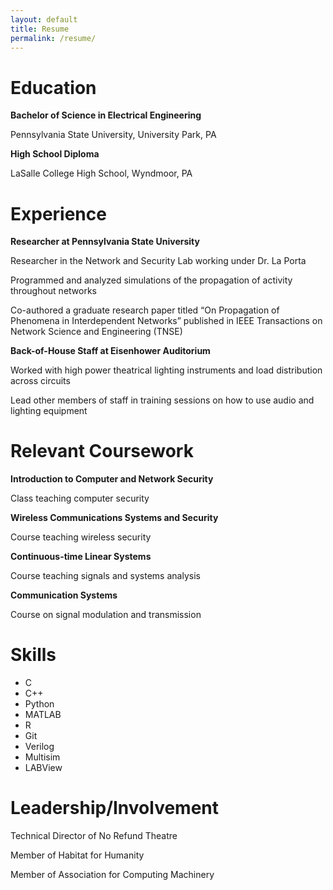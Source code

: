 ```yaml
---
layout: default
title: Resume
permalink: /resume/
---
```



# Education

**Bachelor of Science in Electrical Engineering**

Pennsylvania State University, University Park, PA

**High School Diploma**

LaSalle College High School, Wyndmoor, PA

# Experience

**Researcher at Pennsylvania State University**

Researcher in the Network and Security Lab working under Dr. La Porta

Programmed and analyzed simulations of the propagation of activity throughout networks

Co-authored a graduate research paper titled “On Propagation of Phenomena in Interdependent Networks” published in IEEE Transactions on Network Science and Engineering (TNSE)

**Back-of-House Staff at Eisenhower Auditorium**

Worked with high power theatrical lighting instruments and load distribution across circuits

Lead other members of staff in training sessions on how to use audio and lighting equipment

# Relevant Coursework

**Introduction to Computer and Network Security**

Class teaching computer security

**Wireless Communications Systems and Security**

Course teaching wireless security

**Continuous-time Linear Systems**

Course teaching signals and systems analysis

**Communication Systems**

Course on signal modulation and transmission

# Skills

- C
- C++
- Python
- MATLAB
- R
- Git
- Verilog
- Multisim
- LABView

# Leadership/Involvement

Technical Director of No Refund Theatre

Member of Habitat for Humanity

Member of Association for Computing Machinery
